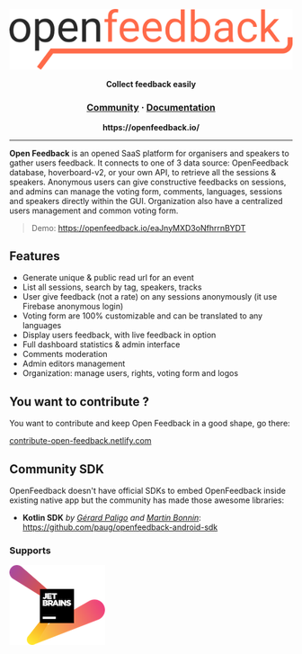 <p align="center">
  <img src="/public/static/logos/openfeedback%20black%20orange-3x.png" alt="OpenFeedback logo" />
</p>
<p align="center">
  <strong>Collect feedback easily</strong>
</p>

<h3 align="center">
  <a href="https://gitter.im/open-feedback/community">Community</a>
  <span> · </span>
  <a href="https://contribute-open-feedback.netlify.com/">Documentation</a>
</h3>

<p align="center"><b>https://openfeedback.io/</b></p>

---

**Open Feedback** is an opened SaaS platform for organisers and speakers to gather users feedback. It connects to one of 3 data source: OpenFeedback database, hoverboard-v2, or your own API, to retrieve all the sessions & speakers. Anonymous users can give constructive feedbacks on sessions, and admins can manage the voting form, comments, languages, sessions and speakers directly within the GUI. Organization also have a centralized users management and common voting form.

> Demo: https://openfeedback.io/eaJnyMXD3oNfhrrnBYDT

## Features

-   Generate unique & public read url for an event
-   List all sessions, search by tag, speakers, tracks
-   User give feedback (not a rate) on any sessions anonymously (it use Firebase anonymous login)
-   Voting form are 100% customizable and can be translated to any languages
-   Display users feedback, with live feedback in option
-   Full dashboard statistics & admin interface
-   Comments moderation
-   Admin editors management
-   Organization: manage users, rights, voting form and logos

## You want to contribute ?

You want to contribute and keep Open Feedback in a good shape, go there:

[contribute-open-feedback.netlify.com](https://contribute-open-feedback.netlify.com)

## Community SDK

OpenFeedback doesn't have official SDKs to embed OpenFeedback inside existing native app but the community has made those awesome libraries: 
- **Kotlin SDK** _by [Gérard Paligo](https://github.com/GerardPaligot/) and [Martin Bonnin](https://github.com/martinbonnin/)_: https://github.com/paug/openfeedback-android-sdk

### Supports

[![JetBrains](https://github.com/HugoGresse/open-feedback/blob/master/docs/jetbrains-variant-2.png)](https://www.jetbrains.com/?from=openfeedback)
